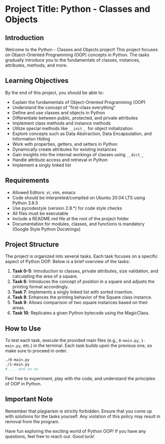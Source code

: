 # Project Title: Python - Classes and Objects

## Introduction
Welcome to the Python - Classes and Objects project! This project focuses on Object-Oriented Programming (OOP) concepts in Python. The tasks gradually introduce you to the fundamentals of classes, instances, attributes, methods, and more.

## Learning Objectives
By the end of this project, you should be able to:

- Explain the fundamentals of Object-Oriented Programming (OOP)
- Understand the concept of "first-class everything"
- Define and use classes and objects in Python
- Differentiate between public, protected, and private attributes
- Implement class methods and instance methods
- Utilize special methods like `__init__` for object initialization
- Explore concepts such as Data Abstraction, Data Encapsulation, and Information Hiding
- Work with properties, getters, and setters in Python
- Dynamically create attributes for existing instances
- Gain insights into the internal workings of classes using `__dict__`
- Handle attribute access and retrieval in Python
- Implement a singly linked list

## Requirements
- Allowed Editors: vi, vim, emacs
- Code should be interpreted/compiled on Ubuntu 20.04 LTS using Python 3.8.5
- Use pycodestyle (version 2.8.*) for code style checks
- All files must be executable
- Include a README.md file at the root of the project folder
- Documentation for modules, classes, and functions is mandatory (Google Style Python Docstrings)

## Project Structure
The project is organized into several tasks. Each task focuses on a specific aspect of Python OOP. Below is a brief overview of the tasks:

1. **Task 0-5**: Introduction to classes, private attributes, size validation, and calculating the area of a square.
2. **Task 6**: Introduces the concept of position in a square and adjusts the printing format accordingly.
3. **Task 7**: Implements a singly linked list with sorted insertion.
4. **Task 8**: Enhances the printing behavior of the Square class instance.
5. **Task 9**: Allows comparison of two square instances based on their areas.
6. **Task 10**: Replicates a given Python bytecode using the MagicClass.

## How to Use
To test each task, execute the provided main files (e.g., `0-main.py`, `1-main.py`, etc.) in the terminal. Each task builds upon the previous one, so make sure to proceed in order.

```bash
./0-main.py
./1-main.py
# ... and so on
```

Feel free to experiment, play with the code, and understand the principles of OOP in Python.

## Important Note
Remember that plagiarism is strictly forbidden. Ensure that you come up with solutions for the tasks yourself. Any violation of this policy may result in removal from the program.

Have fun exploring the exciting world of Python OOP! If you have any questions, feel free to reach out. Good luck!
